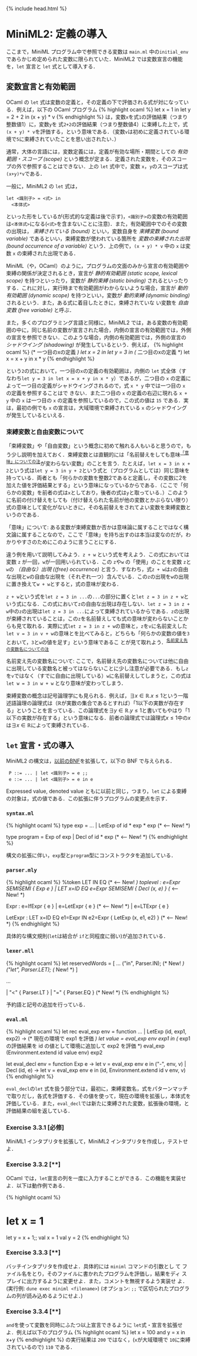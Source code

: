 {% include head.html %}

# MiniML2: 定義の導入

ここまで，MiniML プログラム中で参照できる変数は `main.ml` 中の`initial_env` であらかじめ定められた変数に限られていた．MiniML2 では変数宣言の機能を，`let` 宣言と `let` 式として導入する．

## 変数宣言と有効範囲

OCaml の `let` 式は変数の定義と，その定義の下で評価される式が対になっている．例えば，以下の OCaml プログラム
{% highlight ocaml %}
let x = 1 in
let y = 2 + 2 in
  (x + y) * v
{% endhighlight %}
は，変数`x`を式`1`の評価結果（つまり整数値$1$）に，変数`y`を 式`2+2`の評価結果（つまり整数値$4$）に束縛した上で，式`(x + y) * v`を評価する，という意味である．（変数`v`は初めに定義されている環境で`5`に束縛されていたことを思い出されたい．）

通常，大体の言語には，変数定義には，定義が有効な場所・期間としての _有効範囲・スコープ (scope)_ という概念が定まる．定義された変数を，そのスコープの外で参照することはできない．上の `let` 式中で，変数 `x`，`y`のスコープは式`(x+y)*v`である．

一般に，MiniML2 の `let` 式は，
```
let <識別子> = <式> in
  <本体式>
```
といった形をしているが(形式的な定義は後で示す)，`<識別子>`の変数の有効範囲は`<本体式>`になる(`<式>`を含まないことに注意)．また，有効範囲中でのその変数の出現は， _束縛されている (bound)_ といい，変数自身を _束縛変数 (bound variable)_ であるといい，束縛変数が使われている箇所を _変数の束縛された出現 (bound occurrence of a variable)_ という．上の例で，`(x + y) * v` 中の `x` は変数 `x` の束縛された出現である．

MiniML（や，OCaml）のように，プログラムの文面のみから宣言の有効範囲や束縛の関係が決定されるとき，宣言が _静的有効範囲 (static scope, lexical scope)_ を持つといったり，変数が _静的束縛 (static binding)_ されるといったりする．これに対し，実行時まで有効範囲がわからないような場合，宣言が _動的有効範囲 (dynamic scope)_ を持つといい，変数が _動的束縛 (dynamic binding)_ されるという．また，ある式に着目したときに，束縛されていな
い変数を _自由変数 (free variable)_ と呼ぶ．

また，多くのプログラミング言語と同様に，MiniML2 では，ある変数の有効範囲の中に，同じ名前の変数が宣言された場合，内側の宣言の有効範囲では，外側の宣言を参照できない．このような場合，内側の有効範囲では，外側の宣言の _シャドウイング (shadowing)_ が発生しているという．例えば，
{% highlight ocaml %}
(* 一つ目のxの定義 *)
let x = 2 in
let y = 3 in
(* 二つ目のxの定義 *)
let x = x + y in
  x * y
{% endhighlight %}

という`2`の式において，一つ目の`x`の定義の有効範囲は，内側の `let` 式全体（すなわち`let y = 3 in let x = x + y in x * y`）であるが，二つ目の `x` の定義によって一つ目の定義がシャドウイングされるので，式 `x * y` 中では一つ目の `x` の定義を参照することはで
きない．また二つ目の `x` の定義の右辺に現れる `x + y` 中の `x` は一つ目の `x` の定義を参照しているので，この式の値は `15` である．実は，最初の例でも `x` の宣言は，大域環境で束縛されている `x` のシャドウイングが発生しているといえる．

### 束縛変数と自由変数について

「束縛変数」や「自由変数」という概念に初めて触れる人もいると思うので，もう少し説明を加えておく．束縛変数とは直観的には「名前替えをしても意味<sup>[「意味」についての注](#semantics)</sup>が変わらない変数」のことを言う．たとえば，`let x = 3 in x + 2`という式は`let y = 3 in y + 2`という式と（プログラムとしては）同じ意味を持っている．両者とも「何らかの変数を整数$2$であると定義し，その変数に$2$を加えた値を評価結果とする」という意味になっているからである．（ここで「何らかの変数」を前者の式は`x`としており，後者の式は`y`と取っている．）このように名前の付け替えをしても（付け替えられた名前が他の変数とかぶらない限り）式の意味として変化がないときに，その名前替えをされてよい変数を束縛変数というのである．

<a name="semantics">「意味」について</a>: ある変数が束縛変数か否かは意味論に属することではなく構文論に属することなので，ここで「意味」を持ち出すのは本当は変なのだが，わかりやすさのためにこのように言うことにする．

違う例を用いて説明してみよう．`z + w` という式を考えよう．この式においては変数 `z` が一回，`w`が一回用いられている．この `z`や`w` の「使用」のことを変数 `z`と`w`の _（自由な）出現 ((free) occurrence)_ と言う．すなわち，式`z + w`は`z`の自由な出現と`w`の自由な出現を（それぞれ一つ）含んでいる．この`z`の出現を`w`の出現に置き換えて`w + w`とすると，式の意味が変わる．

`z + w`という式を`let z = 3 in ...`の`...`の部分に置くと`let z = 3 in z + w`という式になる．この式において`z`の自由な出現は存在しない．`let z = 3 in z + w`中の`z`の出現は`let z = 3 in ...`によって束縛されているからである．`z`の出現が束縛されていることは，この`z`を名前替えしても式の意味が変わらないことからも見て取れる．実際に式`let z = 3 in z + w`の意味と，`z`を`v`に名前変えした`let v = 3 in v + w`の意味とを比べてみると，どちらも「何らかの変数の値を`3`とおいて，`3`と`w`の値を足す」という意味であるこ
とが見て取れよう．<sup>[名前変え先の変数名についての注](#captureAvoiding)</sup>

<a name="captureAvoiding">名前変え先の変数名について</a>: ここで，名前替え先の変数名については他に自由に出現している変数名と被ってはならないことに少し注意が必要である．もし`z`を`v`ではなく（すでに自由に出現している）`w`に名前替えしてしまうと，この式は `let w = 3 in w + w` となり意味が変わってしまう．

束縛変数の概念は記号論理学にも見られる．例えば，$\exists x \in\mathbb{R}. x \le
1$という一階述語論理の論理式は（$\mathbb{R}$が実数の集合であるとすれば）「$1$以下の実数が存在する」ということを言っている．この論理式を$\exists y \in \mathbb{R}. y \le
1$と書いてもやはり「$1$以下の実数が存在する」という意味になる．前者の論理式では論理式$x \le1$中の$x$は$\exists x \in \mathbb{R}$によって束縛されている．

## `let` 宣言・式の導入

MiniML2 の構文は，[以前のBNF](chap03-1.md#bnf)を拡張して，以下の BNF で与えられる．
```
 P ::= ... | let <識別子> = e ;;
 e ::= ... | let <識別子> = e in e
```
Expressed value, denoted value ともに以前と同じ，つまり，`let` による束縛の対象は，式の値である．この拡張に伴うプログラムの変更点を示す．

### `syntax.ml`

{% highlight ocaml %}
type exp = 
   ...
| LetExp of id * exp * exp (* <-- New! *)

type program = 
  Exp of exp
| Decl of id * exp (* <-- New! *)
{% endhighlight %}

構文の拡張に伴い，`exp`型と`program`型にコンストラクタを追加している．

### `parser.mly` 

{% highlight ocaml %}
%token LET IN EQ (* <-- New! *)
toplevel :
     e=Expr SEMISEMI { Exp e }
   | LET x=ID EQ e=Expr SEMISEMI { Decl (x, e) } (* <-- New! *)

Expr :
     e=IfExpr { e }
   | e=LetExpr { e } (* <-- New! *)
   | e=LTExpr { e }

LetExpr :
     LET x=ID EQ e1=Expr IN e2=Expr { LetExp (x, e1, e2) } (* <-- New! *)
{% endhighlight %}

具体的な構文規則(`let`は結合が `if`と同程度に弱い)が追加されている．

### `lexer.mll`

{% highlight ocaml %}
let reservedWords = [
   ...
  ("in", Parser.IN);   (* New! *)
  ("let", Parser.LET); (* New! *)
]

...

| "<" { Parser.LT }
| "=" { Parser.EQ } (* New! *)
{% endhighlight %}

予約語と記号の追加を行っている．

### `eval.ml`

{% highlight ocaml %}
let rec eval_exp env = function
   ...
   | LetExp (id, exp1, exp2) ->
     (* 現在の環境で exp1 を評価 *)
     let value = eval_exp env exp1 in
     (* exp1 の評価結果を id の値として環境に追加して exp2 を評価 *)
     eval_exp (Environment.extend id value env) exp2

let eval_decl env = function
     Exp e -> let v = eval_exp env e in ("-", env, v)
   | Decl (id, e) ->
       let v = eval_exp env e in (id, Environment.extend id v env, v)
{% endhighlight %}

`eval_decl`の`let` 式を扱う部分では，最初に，束縛変数名，式をパターンマッチで取りだし，各式を評価する．その値を使って，現在の環境を拡張し，本体式を評価している．また，`eval_decl`では新たに束縛された変数，拡張後の環境，と評価結果の組を返している．

### Exercise 3.3.1 [必修]
MiniML1 インタプリタを拡張して，MiniML2 インタプリタを作成し，テストせよ．  

### Exercise 3.3.2 [**]
OCaml では，`let`宣言の列を一度に入力することができる．この機能を実装せよ．以下は動作例である．

{% highlight ocaml %}
# let x = 1 
  let y = x + 1;;
val x = 1
val y = 2
{% endhighlight %}

### Exercise 3.3.3 [**]
バッチインタプリタを作成せよ．具体的には `miniml` コマンドの引数とし
て ファイル名をとり，そのファイルに書かれたプログラムを評価し，結果をディ
スプレイに出力するように変更せよ．また，コメントを無視するよう実装せ
よ．(実行例: `dune exec miniml <filename>`)
(オプション: `;;` で区切られたプログラムの列が読み込めるようにせよ．)

### Exercise 3.3.4 [**]
`and`を使って変数を同時にふたつ以上宣言できるように `let`式・宣言を拡張せよ．例えば以下のプログラム
{% highlight ocaml %}
let x = 100
and y = x in x+y
{% endhighlight %}
の実行結果は `200` ではなく，(`x`が大域環境で `10`に束縛されているので) `110` である．

<!-- %% \begin{optexercise}{2}
%%   \begin{enumerate}
%%     \item 現在の大域環境の中身を表示する関数`pp_env`を`Eval`モジュール
%%       内に実装せよ．このときに`environment.ml`と`enviroment.mli`を改造
%%       してはならない．
%%     \item インタプリタに`#env;;`と入力すると，現在の環境の中身を表示す
%%       るようにインタプリタを改造せよ．
%%   \end{enumerate}
%% \end{optexercise} -->
